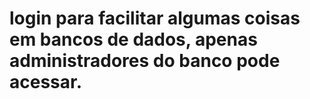 # login para facilitar algumas coisas em bancos de dados, apenas administradores do banco pode acessar.
